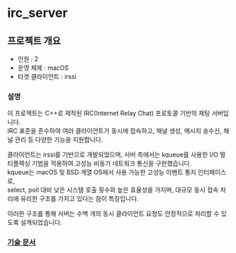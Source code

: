 # irc_server
## 프로젝트 개요
- 인원 : 2
- 운영 체제 : macOS
- 타겟 클라이언트 : irssi

### 설명
이 프로젝트는 C++로 제작된 IRC(Internet Relay Chat) 프로토콜 기반의 채팅 서버입니다.  
IRC 표준을 준수하여 여러 클라이언트가 동시에 접속하고, 채널 생성, 메시지 송수신, 채널 관리 등 다양한 기능을 지원합니다.  

클라이언트는 irssi를 기반으로 개발되었으며, 서버 측에서는 kqueue를 사용한 I/O 멀티플렉싱 기법을 적용하여 고성능 비동기 네트워크 통신을 구현했습니다.  
kqueue는 macOS 및 BSD 계열 OS에서 사용 가능한 고성능 이벤트 통지 인터페이스로,  
select, poll 대비 낮은 시스템 호출 횟수와 높은 효율성을 가지며, 대규모 동시 접속 처리에 유리한 구조를 가지고 있다는 점이 특징입니다.  

이러한 구조를 통해 서버는 수백 개의 동시 클라이언트 요청도 안정적으로 처리할 수 있도록 설계되었습니다.  

### [기술 문서](https://github.com/irssiServer/irc_server/wiki)
